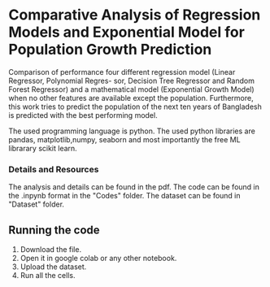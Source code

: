 # Comparative Analysis of Regression Models and Exponential Model for Population Growth Prediction
 Comparison of performance four different regression model (Linear Regressor, Polynomial Regres- sor, Decision Tree Regressor and Random Forest Regressor) and a mathematical model (Exponential Growth Model) when no other features are available except the population. Furthermore, this work tries to predict the population of the next ten years of Bangladesh is predicted with the best performing model.

 The used programming language is python.
 The used python libraries are pandas, matplotlib,numpy, seaborn and most importantly the free ML librarary scikit learn.

### Details and Resources
 The analysis and details can be found in the pdf.
 The code can be found in the .inpynb format in the "Codes" folder.
 The dataset can be found in "Dataset" folder.

 ## Running the code
 1. Download the file.
 2. Open it in google colab or any other notebook.
 3. Upload the dataset.
 4. Run all the cells. 
